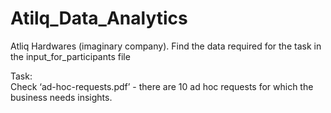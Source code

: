 # Atilq_Data_Analytics
        
Atliq Hardwares (imaginary company). Find the data required for the task in the input_for_participants file

Task:  
Check ‘ad-hoc-requests.pdf’ - there are 10 ad hoc requests for which the business needs insights.
